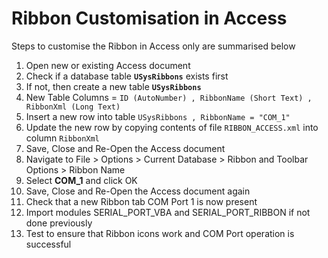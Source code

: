 # Ribbon Customisation in Access


Steps to customise the Ribbon in Access only are summarised below

1. Open new or existing Access document
2. Check if a database table **`USysRibbons`** exists first
3. If not, then create a new table **`USysRibbons`** 
4. New Table Columns = `ID (AutoNumber) , RibbonName (Short Text) , RibbonXml (Long Text)`
5. Insert a new row into table `USysRibbons , RibbonName = "COM_1"`
6. Update the new row by copying contents of file `RIBBON_ACCESS.xml` into column `RibbonXml`
7. Save, Close and Re-Open the Access document
8. Navigate to File > Options > Current Database > Ribbon and Toolbar Options > Ribbon Name
9. Select **COM_1** and click OK
10. Save, Close and Re-Open the Access document again
11. Check that a new Ribbon tab COM Port 1 is now present
12. Import modules SERIAL_PORT_VBA and SERIAL_PORT_RIBBON if not done previously
13. Test to ensure that Ribbon icons work and COM Port operation is successful
